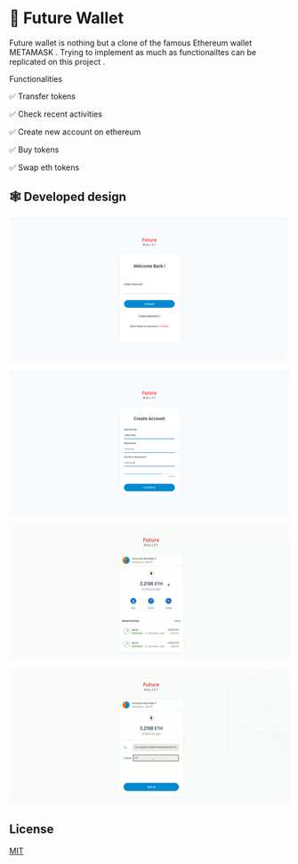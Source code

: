 # 🚀 Future Wallet
Future wallet is nothing but a clone of the famous Ethereum wallet METAMASK . Trying to implement as much as functionailtes can be replicated on this project . 

Functionalities

✅️ Transfer tokens

✅️ Check recent activities

✅️ Create new account on ethereum

✅️ Buy tokens

✅️ Swap eth tokens



## 🕸 Developed design

![github](https://github.com/monikkacha/ether-wallet/blob/master/ss/ss1.png?raw=true)

![github](https://github.com/monikkacha/ether-wallet/blob/master/ss/ss2.png?raw=true)

![github](https://github.com/monikkacha/ether-wallet/blob/master/ss/ss3.png?raw=true)

![github](https://github.com/monikkacha/ether-wallet/blob/master/ss/ss4.png?raw=true)


## License

[MIT](https://choosealicense.com/licenses/mit/)
